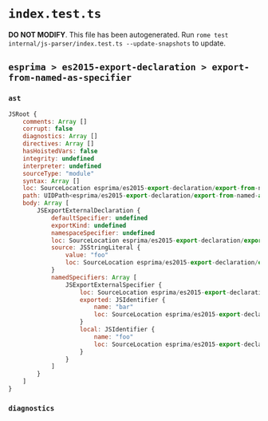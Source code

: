 # `index.test.ts`

**DO NOT MODIFY**. This file has been autogenerated. Run `rome test internal/js-parser/index.test.ts --update-snapshots` to update.

## `esprima > es2015-export-declaration > export-from-named-as-specifier`

### `ast`

```javascript
JSRoot {
	comments: Array []
	corrupt: false
	diagnostics: Array []
	directives: Array []
	hasHoistedVars: false
	integrity: undefined
	interpreter: undefined
	sourceType: "module"
	syntax: Array []
	loc: SourceLocation esprima/es2015-export-declaration/export-from-named-as-specifier/input.js 1:0-2:0
	path: UIDPath<esprima/es2015-export-declaration/export-from-named-as-specifier/input.js>
	body: Array [
		JSExportExternalDeclaration {
			defaultSpecifier: undefined
			exportKind: undefined
			namespaceSpecifier: undefined
			loc: SourceLocation esprima/es2015-export-declaration/export-from-named-as-specifier/input.js 1:0-1:31
			source: JSStringLiteral {
				value: "foo"
				loc: SourceLocation esprima/es2015-export-declaration/export-from-named-as-specifier/input.js 1:25-1:30
			}
			namedSpecifiers: Array [
				JSExportExternalSpecifier {
					loc: SourceLocation esprima/es2015-export-declaration/export-from-named-as-specifier/input.js 1:8-1:18
					exported: JSIdentifier {
						name: "bar"
						loc: SourceLocation esprima/es2015-export-declaration/export-from-named-as-specifier/input.js 1:15-1:18 (bar)
					}
					local: JSIdentifier {
						name: "foo"
						loc: SourceLocation esprima/es2015-export-declaration/export-from-named-as-specifier/input.js 1:8-1:11 (foo)
					}
				}
			]
		}
	]
}
```

### `diagnostics`

```

```
